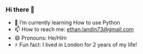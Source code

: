 ### Hi there 👋

- 🌱 I’m currently learning How to use Python
- 📫 How to reach me: ethan.landin73@gmail.com
- 😄 Pronouns: He/Him
- ⚡ Fun fact: I lived in London for 2 years of my life!

